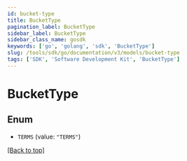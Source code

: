 ```yaml
---
id: bucket-type
title: BucketType
pagination_label: BucketType
sidebar_label: BucketType
sidebar_class_name: gosdk
keywords: ['go', 'golang', 'sdk', 'BucketType'] 
slug: /tools/sdk/go/documentation/v3/models/bucket-type
tags: ['SDK', 'Software Development Kit', 'BucketType']
---
```


# BucketType

## Enum


* `TERMS` (value: `"TERMS"`)


[[Back to top]](#) 


